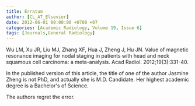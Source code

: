 ```yaml
---
title: Erratum
author: [CL_AT_Elsevier]
date: 2012-06-01 00:00:00 +0700 +07
categories: [Academic Radiology, Volume 19, Issue 6]
tags: [Journals,General Radiology]
---
```

Wu LM, Xu JR, Liu MJ, Zhang XF, Hua J, Zheng J, Hu JN. Value of magnetic resonance imaging for nodal staging in patients with head and neck squamous cell carcinoma: a meta-analysis. Acad Radiol. 2012;19(3):331-40.

In the published version of this article, the title of one of the author Jasmine Zheng is not PhD, and actually she is M.D. Candidate. Her highest academic degree is a Bachelor's of Science.

The authors regret the error.